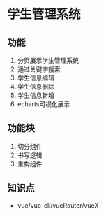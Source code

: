 # 学生管理系统

## 功能

1. 分页展示学生管理系统
2. 通过关键字搜索
3. 学生信息编辑
4. 学生信息删除
5. 学生信息新增
6. echarts可视化展示

## 功能块

1. 切分组件
2. 书写逻辑
3. 重构组件

## 知识点

- vue/vue-cli/vueRouter/vueX